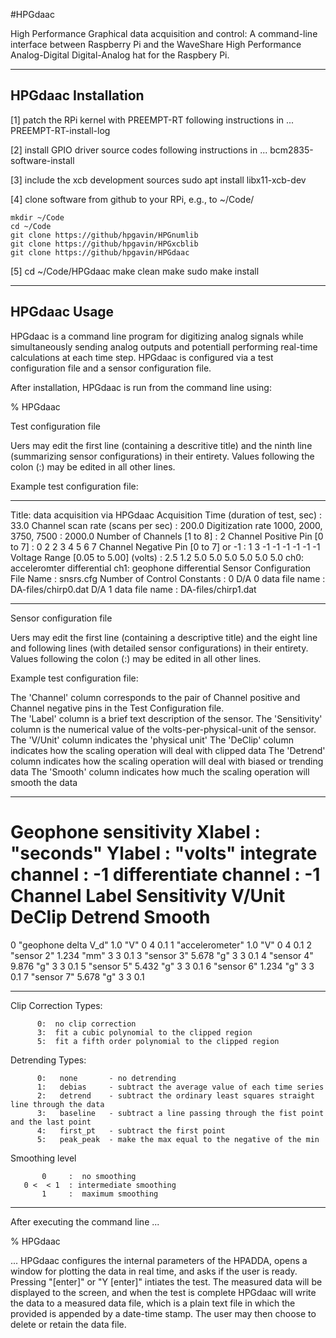 #HPGdaac

High Performance Graphical data acquisition and control:
A command-line interface between Raspberry Pi and the WaveShare High Performance Analog-Digital Digital-Analog hat for the Raspbery Pi.  

---------------------------------
HPGdaac Installation 
---------------------------------

[1] patch the RPi kernel with PREEMPT-RT 
    following instructions in ... PREEMPT-RT-install-log  

[2] install GPIO driver source codes
    following instructions in ... bcm2835-software-install

[3] include the xcb development sources
    sudo apt install libx11-xcb-dev

[4] clone software from github to your RPi, e.g., to ~/Code/
 
    mkdir ~/Code
    cd ~/Code
    git clone https://github/hpgavin/HPGnumlib 
    git clone https://github/hpgavin/HPGxcblib 
    git clone https://github/hpgavin/HPGdaac  

[5] cd ~/Code/HPGdaac
    make clean
    make
    sudo make install


---------------------------------
HPGdaac Usage
---------------------------------

HPGdaac is a command line program for digitizing analog signals while simultaneously sending analog outputs and potentiall performing real-time calculations at each time step.   HPGdaac is configured via a test configuration file and a sensor configuration file.   

After installation, HPGdaac is run from the command line using:

 %  HPGdaac <test configuration filename> <measured data filename> 

Test configuration file

Uers may edit the first line (containing a descritive title) and the ninth line (summarizing sensor configurations) in their entirety.   Values following the colon (:) may be edited in all other lines.  

Example test configuration file:

--------

  Title: data acquisition via HPGdaac
  Acquisition Time (duration of test, sec)   :   33.0
  Channel scan rate (scans per sec)          :  200.0
  Digitization rate 1000, 2000, 3750, 7500   : 2000.0
  Number of Channels   [1 to 8]              :   2
  Channel Positive Pin [0 to 7]              :   0   2   2   3   4   5   6   7
  Channel Negative Pin [0 to 7] or -1        :   1   3  -1  -1  -1  -1  -1  -1
  Voltage Range [0.05 to 5.00] (volts)       : 2.5 1.2 5.0 5.0 5.0 5.0 5.0 5.0
  ch0: acceleromter differential  ch1: geophone differential
  Sensor Configuration File Name             : snsrs.cfg
  Number of Control Constants                : 0
  D/A 0 data file name                       : DA-files/chirp0.dat
  D/A 1 data file name                       : DA-files/chirp1.dat
  
--------

Sensor configuration file

Uers may edit the first line (containing a descriptive title) and the eight line and following lines (with detailed sensor configurations) in their entirety.   Values following the colon (:) may be edited in all other lines.  

Example test configuration file:

The 'Channel' column corresponds to the pair of Channel positive and Channel negative pins in the Test Configuration file.  
The 'Label'   column is a brief text description of the sensor.
The 'Sensitivity' column is the numerical value of the volts-per-physical-unit of the sensor.  
The 'V/Unit' column indicates the 'physical unit'
The 'DeClip' column indicates how the scaling operation will deal with clipped data
The 'Detrend' column indicates how the scaling operation will deal with biased or trending data
The 'Smooth' column indicates how much the scaling operation will smooth the data

--------

  Geophone sensitivity
  Xlabel : "seconds"
  Ylabel : "volts"
  integrate channel     : -1
  differentiate channel : -1
  Channel Label             Sensitivity   V/Unit          DeClip  Detrend Smooth
  ===============================================================================
   0      "geophone delta V_d" 1.0           "V"          0       4       0.1
   1      "accelerometer"      1.0           "V"          0       4       0.1
   2      "sensor 2"           1.234         "mm"         3       3       0.1
   3      "sensor 3"           5.678         "g"          3       3       0.1
   4      "sensor 4"           9.876         "g"          3       3       0.1
   5      "sensor 5"           5.432         "g"          3       3       0.1
   6      "sensor 6"           1.234         "g"          3       3       0.1
   7      "sensor 7"           5.678         "g"          3       3       0.1

--------

 Clip Correction Types:

          0:  no clip correction
          3:  fit a cubic polynomial to the clipped region
          5:  fit a fifth order polynomial to the clipped region


 Detrending Types: 

          0:   none       - no detrending
          1:   debias     - subtract the average value of each time series
          2:   detrend    - subtract the ordinary least squares straight line through the data
          3:   baseline   - subtract a line passing through the fist point and the last point
          4:   first_pt   - subtract the first point
          5:   peak_peak  - make the max equal to the negative of the min

 Smoothing level

           0     :  no smoothing
       0 <  < 1  : intermediate smoothing
           1     :  maximum smoothing

------

After executing the command line ...

%  HPGdaac <test configuration filename> <measured data filename> 

... HPGdaac configures the internal parameters of the HPADDA, opens a window for plotting the data in real time, and asks if the user is ready.  
Pressing "[enter]" or "Y [enter]" intiates the test.   The measured data will be displayed to the screen, and when the test is complete
HPGdaac will write the data to a measured data file, which is a plain text file in which the provided <measured data filename> is appended by a date-time stamp.   The user may then choose to delete or retain the data file.   

